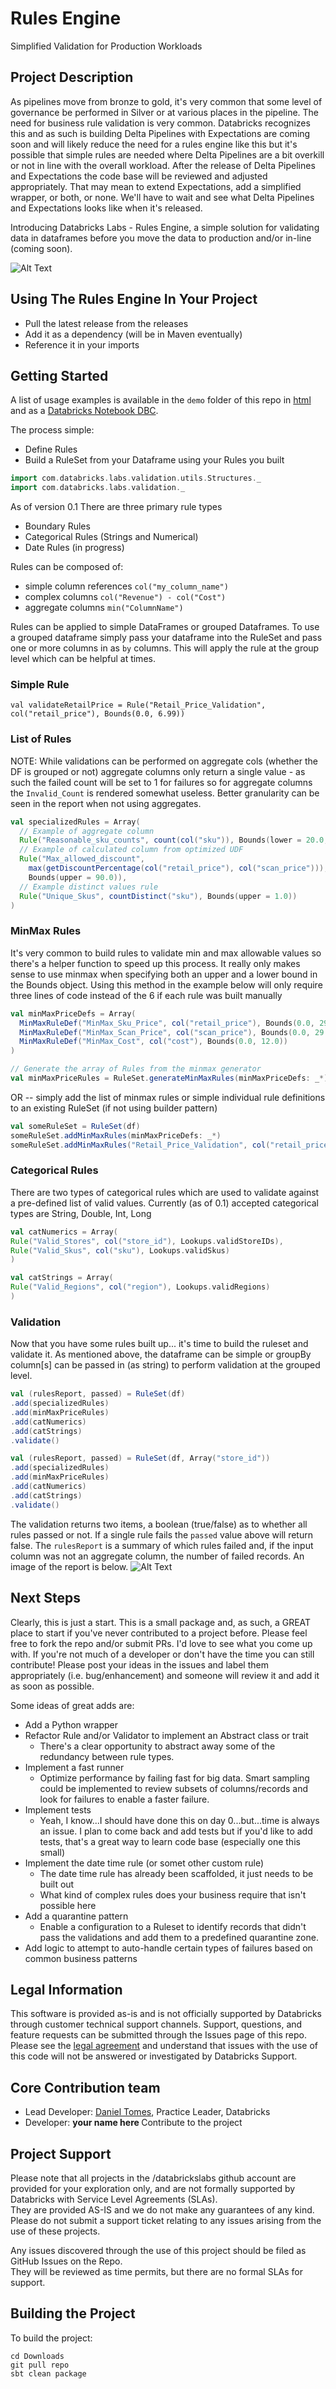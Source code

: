 # Rules Engine
Simplified Validation for Production Workloads

## Project Description
As pipelines move from bronze to gold, it's very common that some level of governance be performed in
Silver or at various places in the pipeline. The need for business rule validation is very common.
Databricks recognizes this and as such is building Delta Pipelines with Expectations are coming soon 
and will likely reduce the need for a rules engine like this but it's possible that simple rules are needed
where Delta Pipelines are a bit overkill or not in line with the overall workload. After the release
of Delta Pipelines and Expectations the code base will be reviewed and adjusted appropriately. That may mean to 
extend Expectations, add a simplified wrapper, or both, or none. We'll have to wait and see what Delta 
Pipelines and Expectations looks like when it's released.

Introducing Databricks Labs - Rules Engine, a simple solution for validating data in dataframes before you
move the data to production and/or in-line (coming soon). 

![Alt Text](images/Rules_arch.png)
## Using The Rules Engine In Your Project
* Pull the latest release from the releases
* Add it as a dependency (will be in Maven eventually)
* Reference it in your imports

## Getting Started
A list of usage examples is available in the `demo` folder of this repo in [html](demo/Rules_Engine_Examples.html) 
and as a [Databricks Notebook DBC](demo/Rules_Engine_Examples.dbc).

The process simple:
* Define Rules
* Build a RuleSet from your Dataframe using your Rules you built
```scala
import com.databricks.labs.validation.utils.Structures._
import com.databricks.labs.validation._
```

As of version 0.1 There are three primary rule types
* Boundary Rules
* Categorical Rules (Strings and Numerical)
* Date Rules (in progress)

Rules can be composed of: 
* simple column references `col("my_column_name")`
* complex columns `col("Revenue") - col("Cost")`
* aggregate columns `min("ColumnName")`

Rules can be applied to simple DataFrames or grouped Dataframes. To use a grouped dataframe simply pass 
your dataframe into the RuleSet and pass one or more columns in as `by` columns. This will apply the rule
at the group level which can be helpful at times.

### Simple Rule
`val validateRetailPrice = Rule("Retail_Price_Validation", col("retail_price"), Bounds(0.0, 6.99))`

### List of Rules
NOTE: While validations can be performed on aggregate cols (whether the DF is grouped or not) aggregate columns
only return a single value - as such the failed count will be set to 1 for failures so for aggregate columns
the `Invalid_Count` is rendered somewhat useless. Better granularity can be seen in the report when not using 
aggregates.
```scala
val specializedRules = Array(
  // Example of aggregate column
  Rule("Reasonable_sku_counts", count(col("sku")), Bounds(lower = 20.0, upper = 200.0)),
  // Example of calculated column from optimized UDF
  Rule("Max_allowed_discount",
    max(getDiscountPercentage(col("retail_price"), col("scan_price"))),
    Bounds(upper = 90.0)),
  // Example distinct values rule
  Rule("Unique_Skus", countDistinct("sku"), Bounds(upper = 1.0))
)
```

### MinMax Rules
It's very common to build rules to validate min and max allowable values so there's a helper function
to speed up this process. It really only makes sense to use minmax when specifying both an upper and a lower bound
in the Bounds object. Using this method in the example below will only require three lines of code instead of the 6
if each rule was built manually
```scala
val minMaxPriceDefs = Array(
  MinMaxRuleDef("MinMax_Sku_Price", col("retail_price"), Bounds(0.0, 29.99)),
  MinMaxRuleDef("MinMax_Scan_Price", col("scan_price"), Bounds(0.0, 29.99)),
  MinMaxRuleDef("MinMax_Cost", col("cost"), Bounds(0.0, 12.0))
)

// Generate the array of Rules from the minmax generator
val minMaxPriceRules = RuleSet.generateMinMaxRules(minMaxPriceDefs: _*)
```
OR -- simply add the list of minmax rules or simple individual rule definitions
to an existing RuleSet (if not using builder pattern)
```scala
val someRuleSet = RuleSet(df)
someRuleSet.addMinMaxRules(minMaxPriceDefs: _*)
someRuleSet.addMinMaxRules("Retail_Price_Validation", col("retail_price"), Bounds(0.0, 6.99))
```

### Categorical Rules
There are two types of categorical rules which are used to validate against a pre-defined list of valid
values. Currently (as of 0.1) accepted categorical types are String, Double, Int, Long
```scala
val catNumerics = Array(
Rule("Valid_Stores", col("store_id"), Lookups.validStoreIDs),
Rule("Valid_Skus", col("sku"), Lookups.validSkus)
)

val catStrings = Array(
Rule("Valid_Regions", col("region"), Lookups.validRegions)
)
```

### Validation
Now that you have some rules built up... it's time to build the ruleset and validate it. As mentioned above,
the dataframe can be simple or groupBy column[s] can be passed in (as string) to perform validation at the 
grouped level.
```scala
val (rulesReport, passed) = RuleSet(df)
.add(specializedRules)
.add(minMaxPriceRules)
.add(catNumerics)
.add(catStrings)
.validate()

val (rulesReport, passed) = RuleSet(df, Array("store_id"))
.add(specializedRules)
.add(minMaxPriceRules)
.add(catNumerics)
.add(catStrings)
.validate()
``` 
The validation returns two items, a boolean (true/false) as to whether all rules passed or not. If a single rule
fails the `passed` value above will return false. The `rulesReport` is a summary of which rules failed and,
if the input column was not an aggregate column, the number of failed records. An image of the report is below.
![Alt Text](images/rulesReport.png)

## Next Steps
Clearly, this is just a start. This is a small package and, as such, a GREAT place to start if you've never
contributed to a project before. Please feel free to fork the repo and/or submit PRs. I'd love to see what
you come up with. If you're not much of a developer or don't have the time you can still contribute! Please
post your ideas in the issues and label them appropriately (i.e. bug/enhancement) and someone will review it 
and add it as soon as possible.

Some ideas of great adds are:
* Add a Python wrapper
* Refactor Rule and/or Validator to implement an Abstract class or trait
    * There's a clear opportunity to abstract away some of the redundancy between rule types.
* Implement a fast runner 
    * Optimize performance by failing fast for big data. Smart sampling could be implemented to review subsets
    of columns/records and look for failures to enable a faster failure.
* Implement tests
    * Yeah, I know...I should have done this on day 0...but...time is always an issue. I plan to come back and add
    tests but if you'd like to add tests, that's a great way to learn code base (especially one this small) 
* Implement the date time rule (or somet other custom rule)
    * The date time rule has already been scaffolded, it just needs to be built out
    * What kind of complex rules does your business require that isn't possible here
* Add a quarantine pattern 
    * Enable a configuration to a Ruleset to identify records that didn't pass the validations and add
    them to a predefined quarantine zone.
* Add logic to attempt to auto-handle certain types of failures based on common business patterns 


## Legal Information
This software is provided as-is and is not officially supported by Databricks through customer technical support channels.
Support, questions, and feature requests can be submitted through the Issues page of this repo.
Please see the [legal agreement](LICENSE.txt) and understand that issues with the use of this code will 
not be answered or investigated by Databricks Support.  

## Core Contribution team
* Lead Developer: [Daniel Tomes](https://www.linkedin.com/in/tomes/), Practice Leader, Databricks
* Developer: <b> your name here </b> Contribute to the project


## Project Support
Please note that all projects in the /databrickslabs github account are provided for your exploration only, 
and are not formally supported by Databricks with Service Level Agreements (SLAs).  
They are provided AS-IS and we do not make any guarantees of any kind.  
Please do not submit a support ticket relating to any issues arising from the use of these projects.

Any issues discovered through the use of this project should be filed as GitHub Issues on the Repo.  
They will be reviewed as time permits, but there are no formal SLAs for support.


## Building the Project
To build the project: <br>
```
cd Downloads
git pull repo
sbt clean package
```
